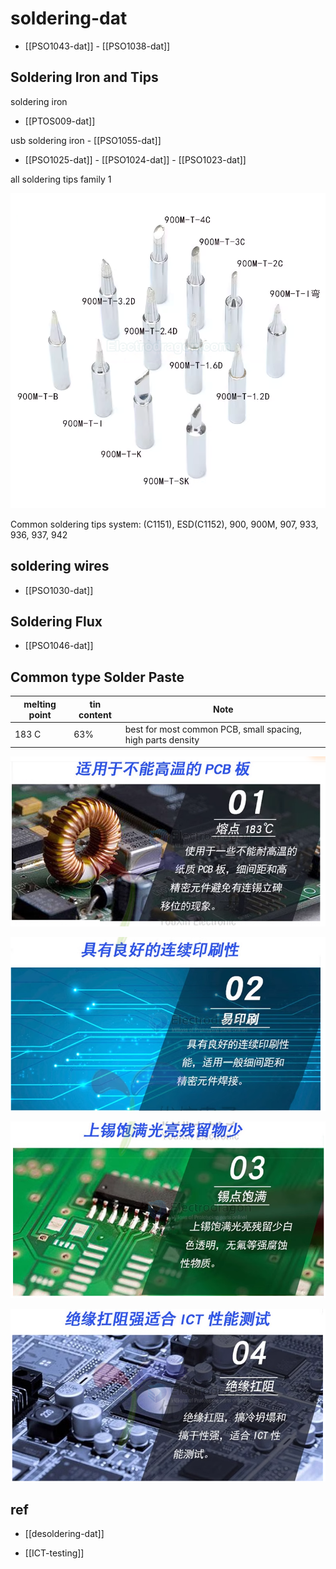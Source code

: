 
# soldering-dat

- [[PSO1043-dat]] - [[PSO1038-dat]]



## Soldering Iron and Tips 

soldering iron 
- [[PTOS009-dat]]

usb soldering iron - [[PSO1055-dat]]

- [[PSO1025-dat]] - [[PSO1024-dat]] - [[PSO1023-dat]]

all soldering tips family 1 

![](2025-03-04-14-13-55.png)

Common soldering tips system: (C1151), ESD(C1152), 900, 900M, 907, 933, 936, 937, 942


## soldering wires 

- [[PSO1030-dat]]




## Soldering Flux 

- [[PSO1046-dat]]








## Common type Solder Paste 

| melting point | tin content | Note                                                        |
| ------------- | ----------- | ----------------------------------------------------------- |
| 183 C         | 63%         | best for most common PCB, small spacing, high parts density |


![](2024-02-17-16-19-00.png)

![](2024-02-17-16-20-20.png)

![](2024-02-17-16-20-38.png)

![](2024-02-17-16-20-49.png)


## ref 

- [[desoldering-dat]]

- [[ICT-testing]]